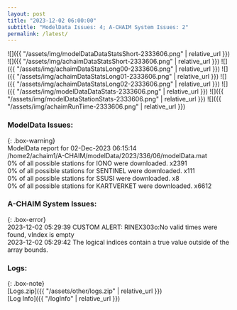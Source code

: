 ```yaml
---
layout: post
title: "2023-12-02 06:00:00"
subtitle: "ModelData Issues: 4; A-CHAIM System Issues: 2"
permalink: /latest/
---
```


![]({{ "/assets/img/modelDataDataStatsShort-2333606.png" | relative_url }})
![]({{ "/assets/img/achaimDataStatsShort-2333606.png" | relative_url }})
![]({{ "/assets/img/achaimDataStatsLong00-2333606.png" | relative_url }})
![]({{ "/assets/img/achaimDataStatsLong01-2333606.png" | relative_url }})
![]({{ "/assets/img/achaimDataStatsLong02-2333606.png" | relative_url }})
![]({{ "/assets/img/modelDataDataStats-2333606.png" | relative_url }})
![]({{ "/assets/img/modelDataStationStats-2333606.png" | relative_url }})
![]({{ "/assets/img/achaimRunTime-2333606.png" | relative_url }})


### ModelData Issues:  
  
{: .box-warning}  
 ModelData report for 02-Dec-2023 06:15:14   
 /home2/achaim1/A-CHAIM/modelData/2023/336/06/modelData.mat   
 0% of all possible stations for IONO were downloaded. x2391   
 0% of all possible stations for SENTINEL were downloaded. x111   
 0% of all possible stations for SSUSI were downloaded. x8   
 0% of all possible stations for KARTVERKET were downloaded. x6612   
  
### A-CHAIM System Issues:  
  
{: .box-error}  
2023-12-02 05:29:39 CUSTOM ALERT: RINEX303o:No valid times were found, vIndex is empty  
2023-12-02 05:29:42 The logical indices contain a true value outside of the array bounds.  

### Logs:  
  
{: .box-note}  
[Logs.zip]({{ "/assets/other/logs.zip" | relative_url }})  
[Log Info]({{ "/logInfo" | relative_url }})  
